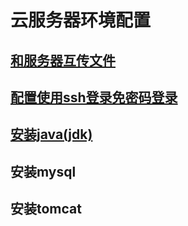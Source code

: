 # 云服务器环境配置
## [和服务器互传文件](readme/transfile.md)
## [配置使用ssh登录免密码登录](readme/sshlogin.md)

## [安装java(jdk)](readme/INSTALLING_JDK.md)

## 安装mysql
## 安装tomcat
